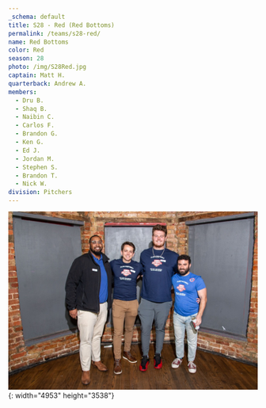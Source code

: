 ```yaml
---
_schema: default
title: S28 - Red (Red Bottoms)
permalink: /teams/s28-red/
name: Red Bottoms
color: Red
season: 28
photo: /img/S28Red.jpg
captain: Matt H.
quarterback: Andrew A.
members:
  - Dru B.
  - Shaq B.
  - Naibin C.
  - Carlos F.
  - Brandon G.
  - Ken G.
  - Ed J.
  - Jordan M.
  - Stephen S.
  - Brandon T.
  - Nick W.
division: Pitchers
---
```

![](/img/da2-7066.jpg){: width="4953" height="3538"}